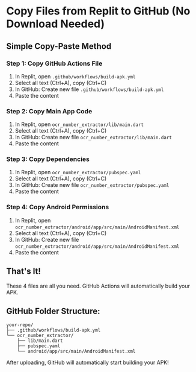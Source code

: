 # Copy Files from Replit to GitHub (No Download Needed)

## Simple Copy-Paste Method

### Step 1: Copy GitHub Actions File
1. In Replit, open `.github/workflows/build-apk.yml`
2. Select all text (Ctrl+A), copy (Ctrl+C)
3. In GitHub: Create new file `.github/workflows/build-apk.yml`
4. Paste the content

### Step 2: Copy Main App Code
1. In Replit, open `ocr_number_extractor/lib/main.dart`
2. Select all text (Ctrl+A), copy (Ctrl+C)
3. In GitHub: Create new file `ocr_number_extractor/lib/main.dart`
4. Paste the content

### Step 3: Copy Dependencies
1. In Replit, open `ocr_number_extractor/pubspec.yaml`
2. Select all text (Ctrl+A), copy (Ctrl+C)
3. In GitHub: Create new file `ocr_number_extractor/pubspec.yaml`
4. Paste the content

### Step 4: Copy Android Permissions
1. In Replit, open `ocr_number_extractor/android/app/src/main/AndroidManifest.xml`
2. Select all text (Ctrl+A), copy (Ctrl+C)
3. In GitHub: Create new file `ocr_number_extractor/android/app/src/main/AndroidManifest.xml`
4. Paste the content

## That's It!

These 4 files are all you need. GitHub Actions will automatically build your APK.

## GitHub Folder Structure:
```
your-repo/
├── .github/workflows/build-apk.yml
└── ocr_number_extractor/
    ├── lib/main.dart
    ├── pubspec.yaml
    └── android/app/src/main/AndroidManifest.xml
```

After uploading, GitHub will automatically start building your APK!